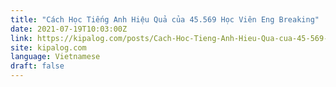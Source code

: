 ```yaml
---
title: "Cách Học Tiếng Anh Hiệu Quả của 45.569 Học Viên Eng Breaking"
date: 2021-07-19T10:03:00Z
link: https://kipalog.com/posts/Cach-Hoc-Tieng-Anh-Hieu-Qua-cua-45-569-Hoc-Vien-Eng-Breaking?utm_medium=RSS&utm_source=news.12bit.vn
site: kipalog.com
language: Vietnamese
draft: false
---
```

